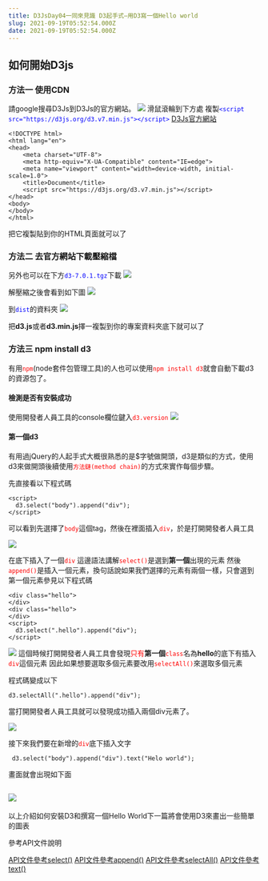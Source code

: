 ```yaml
---
title: D3JsDay04一同來見識 D3起手式—用D3寫一個Hello world 
slug: 2021-09-19T05:52:54.000Z
date: 2021-09-19T05:52:54.000Z
---
```


## 如何開始D3js
### 方法一 使用CDN
請google搜尋D3Js到D3Js的官方網站。
![](https://filedn.eu/ll8NkasFkw1XVJBG2Fp9A1p/gatsby_image/ithome_2021/20210919_01.jpg)
滑鼠滾輪到下方處
複製<font color="blue">`<script src="https://d3js.org/d3.v7.min.js"></script>`</font>
[D3Js官方網站](https://d3js.org/)

```html{numberLines: true}
<!DOCTYPE html>
<html lang="en">
<head>
    <meta charset="UTF-8">
    <meta http-equiv="X-UA-Compatible" content="IE=edge">
    <meta name="viewport" content="width=device-width, initial-scale=1.0">
    <title>Document</title>
    <script src="https://d3js.org/d3.v7.min.js"></script>
</head>
<body>
</body>
</html>
```
把它複製貼到你的HTML頁面就可以了
### 方法二 去官方網站下載壓縮檔
另外也可以在下方<font color="blue">`d3-7.0.1.tgz`</font>下載
![](https://filedn.eu/ll8NkasFkw1XVJBG2Fp9A1p/gatsby_image/ithome_2021/20210919_02.jpg)



解壓縮之後會看到如下圖
![](https://filedn.eu/ll8NkasFkw1XVJBG2Fp9A1p/gatsby_image/ithome_2021/20210919_03.jpg)

到<font color="blue">`dist`</font>的資料夾
![](https://filedn.eu/ll8NkasFkw1XVJBG2Fp9A1p/gatsby_image/ithome_2021/20210919_04.jpg)

把<b>d3.js</b>或者<b>d3.min.js</b>擇一複製到你的專案資料夾底下就可以了

### 方法三 npm install d3
有用<font color="red">`npm`</font>(node套件包管理工具)的人也可以使用<font color="red">`npm install d3`</font>就會自動下載d3的資源包了。

#### 檢測是否有安裝成功
使用開發者人員工具的console欄位鍵入<font color="red">`d3.version`</font>
![](https://filedn.eu/ll8NkasFkw1XVJBG2Fp9A1p/gatsby_image/ithome_2021/20210919_05.jpg)

#### 第一個d3
有用過jQuery的人起手式大概很熟悉的是$字號做開頭，d3是類似的方式，使用d3來做開頭後續使用<font color="red">`方法鏈(method chain)`</font>的方式來實作每個步驟。

先直接看以下程式碼
```javascript{numberLines: true}
<script>
  d3.select("body").append("div");
</script>
```
可以看到先選擇了<font color="red">`body`</font>這個tag，然後在裡面插入<font color="red">`div`</font>，於是打開開發者人員工具

![](https://filedn.eu/ll8NkasFkw1XVJBG2Fp9A1p/gatsby_image/ithome_2021/20210919_06.jpg)

在底下插入了一個<font color="red">`div`</font>
這邊語法講解<font color="red">`select()`</font>是選到<b>第一個</b>出現的元素
然後<font color="red">`append()`</font>是插入一個元素，換句話說如果我們選擇的元素有兩個一樣，只會選到第一個元素參見以下程式碼

```html{numberLines: true}
<div class="hello">
</div>
<div class="hello">
</div>
<script>
  d3.select(".hello").append("div");
</script>
```

![](https://filedn.eu/ll8NkasFkw1XVJBG2Fp9A1p/gatsby_image/ithome_2021/20210919_07.jpg)
這個時候打開開發者人員工具會發現<font color="red">只有</font><b>第一個</b><font color="red">`class`</font>名為<b>hello</b>的底下有插入<font color="red">`div`</font>這個元素
因此如果想要選取多個元素要改用<font color="red">`selectAll()`</font>來選取多個元素

程式碼變成以下
```html{numberLines: true}
d3.selectAll(".hello").append("div");
```
當打開開發者人員工具就可以發現成功插入兩個div元素了。

![](https://filedn.eu/ll8NkasFkw1XVJBG2Fp9A1p/gatsby_image/ithome_2021/20210919_08.jpg)

接下來我們要在新增的<font color="red">`div`</font>底下插入文字

```html{numberLines: true}
 d3.select("body").append("div").text("Helo world");
```

畫面就會出現如下面

![](https://filedn.eu/ll8NkasFkw1XVJBG2Fp9A1p/gatsby_image/ithome_2021/20210919_09.jpg)
---

以上介紹如何安裝D3和撰寫一個Hello World下一篇將會使用D3來畫出一些簡單的圖表




參考API文件說明

[API文件參考select()](https://github.com/d3/d3-selection/blob/v3.0.0/README.md#select)
[API文件參考append()](https://github.com/d3/d3-selection/blob/v3.0.0/README.md#selection_append)
[API文件參考selectAll()](https://github.com/d3/d3-selection/blob/v3.0.0/README.md#selection_selectAll)
[API文件參考text()](https://github.com/d3/d3-selection/blob/v3.0.0/README.md#selection_text)
